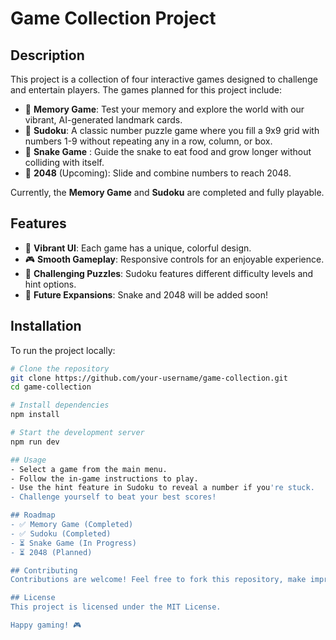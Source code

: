 # Game Collection Project

## Description

This project is a collection of four interactive games designed to challenge and entertain players. The games planned for this project include:

- 🎴 **Memory Game**: Test your memory and explore the world with our vibrant, AI-generated landmark cards.
- 🔢 **Sudoku**: A classic number puzzle game where you fill a 9x9 grid with numbers 1-9 without repeating any in a row, column, or box.
- 🐍 **Snake Game** : Guide the snake to eat food and grow longer without colliding with itself.
- 🎲 **2048** (Upcoming): Slide and combine numbers to reach 2048.

Currently, the **Memory Game** and **Sudoku** are completed and fully playable.

## Features

- 🎨 **Vibrant UI**: Each game has a unique, colorful design.
- 🎮 **Smooth Gameplay**: Responsive controls for an enjoyable experience.
- 🧠 **Challenging Puzzles**: Sudoku features different difficulty levels and hint options.
- 🚀 **Future Expansions**: Snake and 2048 will be added soon!

## Installation

To run the project locally:

```sh
# Clone the repository
git clone https://github.com/your-username/game-collection.git
cd game-collection

# Install dependencies
npm install

# Start the development server
npm run dev

## Usage
- Select a game from the main menu.
- Follow the in-game instructions to play.
- Use the hint feature in Sudoku to reveal a number if you're stuck.
- Challenge yourself to beat your best scores!

## Roadmap
- ✅ Memory Game (Completed)
- ✅ Sudoku (Completed)
- ⏳ Snake Game (In Progress)
- ⏳ 2048 (Planned)

## Contributing
Contributions are welcome! Feel free to fork this repository, make improvements, and submit a pull request.

## License
This project is licensed under the MIT License.

Happy gaming! 🎮
```
